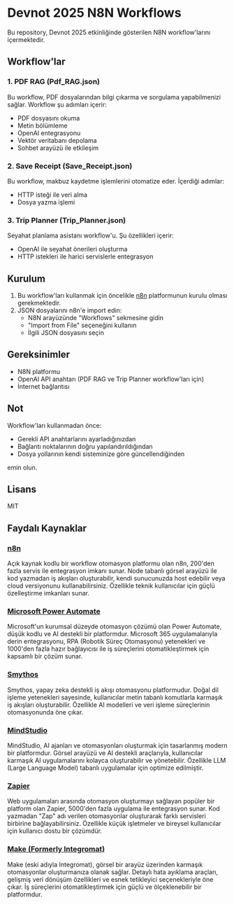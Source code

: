 # Devnot 2025 N8N Workflows

Bu repository, Devnot 2025 etkinliğinde gösterilen N8N workflow'larını içermektedir.

## Workflow'lar

### 1. PDF RAG (Pdf_RAG.json)
Bu workflow, PDF dosyalarından bilgi çıkarma ve sorgulama yapabilmenizi sağlar. Workflow şu adımları içerir:
- PDF dosyasını okuma
- Metin bölümleme
- OpenAI entegrasyonu
- Vektör veritabanı depolama
- Sohbet arayüzü ile etkileşim

### 2. Save Receipt (Save_Receipt.json)
Bu workflow, makbuz kaydetme işlemlerini otomatize eder. İçerdiği adımlar:
- HTTP isteği ile veri alma
- Dosya yazma işlemi

### 3. Trip Planner (Trip_Planner.json)
Seyahat planlama asistanı workflow'u. Şu özellikleri içerir:
- OpenAI ile seyahat önerileri oluşturma
- HTTP istekleri ile harici servislerle entegrasyon

## Kurulum

1. Bu workflow'ları kullanmak için öncelikle [n8n](https://n8n.io/) platformunun kurulu olması gerekmektedir.
2. JSON dosyalarını n8n'e import edin:
   - N8N arayüzünde "Workflows" sekmesine gidin
   - "Import from File" seçeneğini kullanın
   - İlgili JSON dosyasını seçin

## Gereksinimler

- N8N platformu
- OpenAI API anahtarı (PDF RAG ve Trip Planner workflow'ları için)
- İnternet bağlantısı

## Not

Workflow'ları kullanmadan önce:
- Gerekli API anahtarlarını ayarladığınızdan
- Bağlantı noktalarının doğru yapılandırıldığından
- Dosya yollarının kendi sisteminize göre güncellendiğinden

emin olun.

## Lisans

MIT 

## Faydalı Kaynaklar

### [n8n](https://n8n.io/)
Açık kaynak kodlu bir workflow otomasyon platformu olan n8n, 200'den fazla servis ile entegrasyon imkanı sunar. Node tabanlı görsel arayüzü ile kod yazmadan iş akışları oluşturabilir, kendi sunucunuzda host edebilir veya cloud versiyonunu kullanabilirsiniz. Özellikle teknik kullanıcılar için güçlü özelleştirme imkanları sunar.

### [Microsoft Power Automate](https://www.microsoft.com/en-us/power-platform/products/power-automate)
Microsoft'un kurumsal düzeyde otomasyon çözümü olan Power Automate, düşük kodlu ve AI destekli bir platformdur. Microsoft 365 uygulamalarıyla derin entegrasyonu, RPA (Robotik Süreç Otomasyonu) yetenekleri ve 1000'den fazla hazır bağlayıcısı ile iş süreçlerini otomatikleştirmek için kapsamlı bir çözüm sunar.

### [Smythos](https://smythos.com/)
Smythos, yapay zeka destekli iş akışı otomasyonu platformudur. Doğal dil işleme yetenekleri sayesinde, kullanıcılar metin tabanlı komutlarla karmaşık iş akışları oluşturabilir. Özellikle AI modelleri ve veri işleme süreçlerinin otomasyonunda öne çıkar.

### [MindStudio](https://www.mindstudio.ai/)
MindStudio, AI ajanları ve otomasyonları oluşturmak için tasarlanmış modern bir platformdur. Görsel arayüzü ve AI destekli araçlarıyla, kullanıcılar karmaşık AI uygulamalarını kolayca oluşturabilir ve yönetebilir. Özellikle LLM (Large Language Model) tabanlı uygulamalar için optimize edilmiştir.

### [Zapier](https://zapier.com/)
Web uygulamaları arasında otomasyon oluşturmayı sağlayan popüler bir platform olan Zapier, 5000'den fazla uygulama ile entegrasyon sunar. Kod yazmadan "Zap" adı verilen otomasyonlar oluşturarak farklı servisleri birbirine bağlayabilirsiniz. Özellikle küçük işletmeler ve bireysel kullanıcılar için kullanıcı dostu bir çözümdür.

### [Make (Formerly Integromat)](https://www.make.com/)
Make (eski adıyla Integromat), görsel bir arayüz üzerinden karmaşık otomasyonlar oluşturmanıza olanak sağlar. Detaylı hata ayıklama araçları, gelişmiş veri dönüşüm özellikleri ve esnek tetikleyici seçenekleriyle öne çıkar. İş süreçlerini otomatikleştirmek için güçlü ve ölçeklenebilir bir platformdur. 